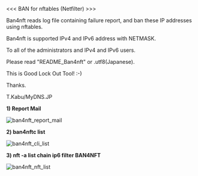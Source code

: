 
<<< BAN for nftables (Netfilter) >>>

Ban4nft reads log file containing failure report, and ban these IP addresses using nftables.

Ban4nft is supported IPv4 and IPv6 address with NETMASK.

To all of the administrators and IPv4 and IPv6 users.

Please read "README_Ban4nft" or .utf8(Japanese).

This is Good Lock Out Tool! :-)

Thanks.

T.Kabu/MyDNS.JP



**1) Report Mail**

![ban4nft_report_mail](https://github.com/user-attachments/assets/65633b5f-db49-4282-a5a7-def2a804c65b)

**2) ban4nftc list**

![ban4nft_cli_list](https://github.com/user-attachments/assets/7f104717-1021-4ee3-bf07-c7f56eac219c)

**3) nft -a list chain ip6 filter BAN4NFT**

![ban4nft_nft_list](https://github.com/user-attachments/assets/ae35f794-681a-47bc-a901-e19db5ffaa06)
